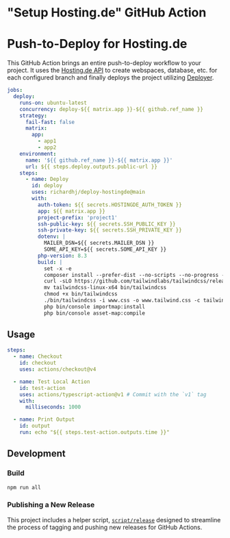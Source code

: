 # "Setup Hosting.de" GitHub Action

# Push-to-Deploy for Hosting.de

This GitHub Action brings an entire push-to-deploy workflow to your project. It
uses the [Hosting.de API][1] to create webspaces, database, etc. for each
configured branch and finally deploys the project utilizing [Deployer][2].

```yaml
jobs:
  deploy:
    runs-on: ubuntu-latest
    concurrency: deploy-${{ matrix.app }}-${{ github.ref_name }}
    strategy:
      fail-fast: false
      matrix:
        app:
          - app1
          - app2
    environment:
      name: '${{ github.ref_name }}-${{ matrix.app }}'
      url: ${{ steps.deploy.outputs.public-url }}
    steps:
      - name: Deploy
        id: deploy
        uses: richardhj/deploy-hostingde@main
        with:
          auth-token: ${{ secrets.HOSTINGDE_AUTH_TOKEN }}
          app: ${{ matrix.app }}
          project-prefix: 'project1'
          ssh-public-key: ${{ secrets.SSH_PUBLIC_KEY }}
          ssh-private-key: ${{ secrets.SSH_PRIVATE_KEY }}
          dotenv: |
            MAILER_DSN=${{ secrets.MAILER_DSN }}
            SOME_API_KEY=${{ secrets.SOME_API_KEY }}
          php-version: 8.3
          build: |
            set -x -e
            composer install --prefer-dist --no-scripts --no-progress --no-ansi --no-interaction
            curl -sLO https://github.com/tailwindlabs/tailwindcss/releases/download/v3.4.3/tailwindcss-linux-x64
            mv tailwindcss-linux-x64 bin/tailwindcss
            chmod +x bin/tailwindcss
            ./bin/tailwindcss -i www.css -o www.tailwind.css -c tailwind-www.config.js --minify
            php bin/console importmap:install
            php bin/console asset-map:compile
```

[1]: https://www.hosting.de/api/
[2]: https://deployer.org/

## Usage

```yaml
steps:
  - name: Checkout
    id: checkout
    uses: actions/checkout@v4

  - name: Test Local Action
    id: test-action
    uses: actions/typescript-action@v1 # Commit with the `v1` tag
    with:
      milliseconds: 1000

  - name: Print Output
    id: output
    run: echo "${{ steps.test-action.outputs.time }}"
```

## Development

### Build

```bash
npm run all
```

### Publishing a New Release

This project includes a helper script, [`script/release`](./script/release)
designed to streamline the process of tagging and pushing new releases for
GitHub Actions.
